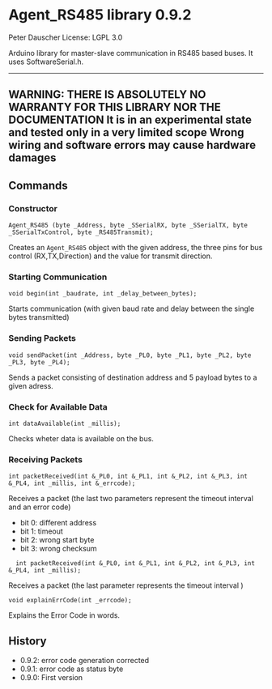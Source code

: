 # Agent_RS485 library 0.9.2 #

Peter Dauscher
License: LGPL 3.0

Arduino library for master-slave communication in RS485 based buses. 
It uses SoftwareSerial.h.

-------
**WARNING: THERE IS ABSOLUTELY NO WARRANTY FOR THIS LIBRARY NOR THE DOCUMENTATION**
**It is in an experimental state and tested only in a very limited scope**
**Wrong wiring and software errors may cause hardware damages**
-------




## Commands ##

### Constructor ###
```
Agent_RS485 (byte _Address, byte _SSerialRX, byte _SSerialTX, byte _SSerialTxControl, byte _RS485Transmit);
```
Creates an `Agent_RS485` object with the given address, the three pins for bus control (RX,TX,Direction) and the value for transmit direction.

### Starting Communication ###
```  
void begin(int _baudrate, int _delay_between_bytes);
```
Starts communication (with given baud rate and delay between the single bytes transmitted)

### Sending Packets ###
```  
void sendPacket(int _Address, byte _PL0, byte _PL1, byte _PL2, byte _PL3, byte _PL4);
```
Sends a packet consisting of destination address and 5 payload bytes to a given adress.

### Check for Available Data ###
```  
int dataAvailable(int _millis);
```
Checks wheter data is available on the bus.
  
### Receiving Packets ###
```
int packetReceived(int &_PL0, int &_PL1, int &_PL2, int &_PL3, int &_PL4, int _millis, int &_errcode);
```
Receives a packet (the last two parameters represent the timeout interval and an error code)
+ bit 0: different address
+ bit 1: timeout 
+ bit 2: wrong start byte
+ bit 3: wrong checksum

```
  int packetReceived(int &_PL0, int &_PL1, int &_PL2, int &_PL3, int &_PL4, int _millis);
```
Receives a packet (the last parameter represents the timeout interval )

```
void explainErrCode(int _errcode);
```
Explains the Error Code in words.


## History ##

+ 0.9.2: error code generation corrected
+ 0.9.1: error code as status byte
+ 0.9.0: First version
